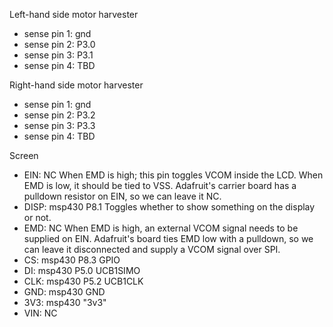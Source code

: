 Left-hand side motor harvester
  - sense pin 1: gnd
  - sense pin 2: P3.0
  - sense pin 3: P3.1
  - sense pin 4: TBD

Right-hand side motor harvester
  - sense pin 1: gnd
  - sense pin 2: P3.2
  - sense pin 3: P3.3
  - sense pin 4: TBD

Screen
  - EIN: NC
         When EMD is high; this pin toggles VCOM inside the LCD.
         When EMD is low, it should be tied to VSS. Adafruit's carrier board has a pulldown
         resistor on EIN, so we can leave it NC.
  - DISP: msp430 P8.1
          Toggles whether to show something on the display or not.
  - EMD: NC
         When EMD is high, an external VCOM signal needs to be supplied on EIN.
         Adafruit's board ties EMD low with a pulldown, so we can leave it disconnected
         and supply a VCOM signal over SPI.
  - CS:  msp430 P8.3 GPIO
  - DI:  msp430 P5.0 UCB1SIMO
  - CLK: msp430 P5.2 UCB1CLK
  - GND: msp430 GND
  - 3V3: msp430 "3v3"
  - VIN: NC
